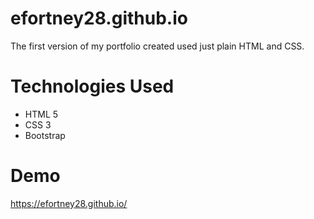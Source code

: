 # efortney28.github.io
The first version of my portfolio created used just plain HTML and CSS. 

# Technologies Used
- HTML 5
- CSS 3
- Bootstrap

# Demo
https://efortney28.github.io/
